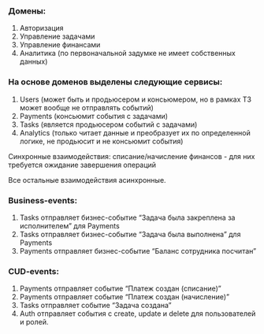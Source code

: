 ### Домены:

1. Авторизация
2. Управление задачами
3. Управление финансами
4. Аналитика (по первоначальной задумке не имеет собственных данных)

### На основе доменов выделены следующие сервисы:

1. Users (может быть и продьюсером и консьюмером, но в рамках ТЗ может вообще не отправлять событий)
2. Payments (консьюмит события с задачами)
3. Tasks (является продьюсером событий с задачами)
4. Analytics (только читает данные и преобразует их по определенной логике, не продьюсит и не консьюмит события)

Синхронные взаимодействия: списание/начисление финансов - для них требуется ожидание завершения операций

Все остальные взаимодействия асинхронные.

### Business-events:

1. Tasks отправляет бизнес-событие “Задача была закреплена за исполнителем” для Payments
2. Tasks отправляет бизнес-событие “Задача была выполнена” для Payments
3. Payments отправляет бизнес-событие “Баланс сотрудника посчитан” 

### CUD-events:

1. Payments отправляет событие “Платеж создан (списание)”
2. Payments отправляет событие “Платеж создан (начисление)”
3. Tasks отправляет событие “Задача создана”
4. Auth отправляет события с create, update и delete для пользователей и ролей.